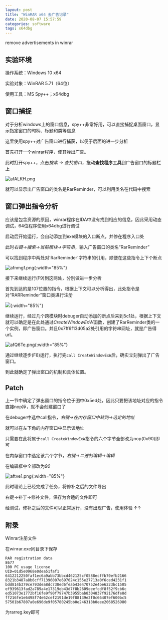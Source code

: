 ```yaml
---
layout: post
title: "WinRAR x64 去广告记录"
date: 2020-08-07 15:57:59
categories: software
tags: x64dbg
---
```


remove advertisements in winrar



## 实验环境

操作系统：Windows 10 x64

实验对象：WinRAR 5.71（64位）

使用工具：MS Spy++；x64dbg

## 窗口捕捉

对于分析windows上的窗口信息，spy++非常好用，可以直接捕捉桌面窗口，显示指定窗口的句柄、标题和类等信息

这里使用spy++对广告窗口进行捕获，以便于后面的进一步分析

首先打开一个winrar程序，使其弹出广告。

此时打开spy++，点击*搜索 -> 查找窗口*，拖动**查找程序工具**到广告窗口的标题栏上

![afALKH.png](https://s1.ax1x.com/2020/08/07/afALKH.png)


就可以显示出广告窗口的类名是RarReminder，可以利用类名在代码中搜索

## 窗口弹出指令分析

应该是包含资源的原因，winrar程序在IDA中没有找到相应的信息，因此采用动态调试，64位程序使用x64dbg进行调试

启动后开始运行，会自动添加到exe模块的入口断点，并停在程序入口处

此时*右键->搜索->当前模块->字符串*，输入广告窗口的类名“RarReminder”

可以找到程序中两处对'RarReminder'字符串的引用，顺便在这些指令上下个断点

![afnmgf.png](https://s1.ax1x.com/2020/08/07/afnmgf.png){:width="85%"}

接下来继续运行(F9)到这两处，分别做进一步分析

首先到达的是107位置的指令，根据上下文可以分析得出，此处指令是对“RARReminder”窗口类进行注册

![](https://s1.ax1x.com/2020/08/07/afKApt.png){:width="85%"}



继续运行，经过几个跨模块时debuger自动添加的断点后来到5c1处，根据上下文就可以确定是在此处通过*CreateWindowExW*函数，创建了RarReminder类的一个实例，即广告窗口。并且0x7ff6f13d05a2处引用的字符串网址，就是广告得url。

![afQ6Te.png](https://s1.ax1x.com/2020/08/07/afQ6Te.png){:width="85%"}

通过继续逐步(F8)运行，执行完```call CreateWindowExW```后，确实立刻弹出了广告窗口。

到此就确定了弹出窗口的机制和具体位置。

## Patch

上一节中确定了弹出窗口的指令位于图中0x5ed处，因此只要把该地址对应的指令直接nop掉，就不会创建窗口了

在debuger中选中call指令，*右键->在内存窗口中转到->选定的地址*

就可以在左下角的内存窗口中显示该地址

只需要在此将属于```call CreateWindowExW```指令的六个字节全部改为nop(0x90)即可

在内存窗口中选定该六个字节，*右键->二进制编辑->编辑*

在编辑框中全部改为*90*

![aftve1.png](https://s1.ax1x.com/2020/08/07/aftve1.png){:width="85%"}

此时理论上已经完成了任务，将修补之后的文件导出

右键->补丁->修补文件，保存为合适的文件即可

经测试，修补之后的文件可以正常运行，没有出现广告，使用体验 ↑↑

## 附录

Winrar注册文件

在winrar.exe同目录下保存

```
RAR registration data
8677
100 PC usage license
UID=01d5e0968e0dea51faf1
6412212250faf1ec6a9abb73bbcd462125cf0588ecffb70efb2166
8321b3487a8b6cff71396007e697024c155e27713a0f6ced4231f1
bdd814b379ce793dea8dc738ed6feab43e470752e4be6223bc1505
ef939613fad2a789a4e17319eb43d7f8b2609eeefcdf8f52f9cb6c
ed51073e1772bf16fe9f90f79747b3955bab8304837f92176dfe8d
ff216fe1e6498f74e62cef2191de19f88139e2f0c66407ef600bc5
57501b67807a0e696de9f05780245bb0e246318b0eee2068526980
```

为rarreg.key即可